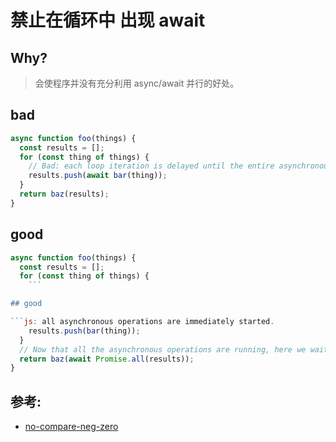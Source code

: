 # 禁止在循环中 出现 await

## Why?

> 会使程序并没有充分利用 async/await 并行的好处。

## bad

```js
async function foo(things) {
  const results = [];
  for (const thing of things) {
    // Bad: each loop iteration is delayed until the entire asynchronous operation completes
    results.push(await bar(thing));
  }
  return baz(results);
}
```

## good

````js
async function foo(things) {
  const results = [];
  for (const thing of things) {
    ```

## good

```js: all asynchronous operations are immediately started.
    results.push(bar(thing));
  }
  // Now that all the asynchronous operations are running, here we wait until they all complete.
  return baz(await Promise.all(results));
}
````

## 参考:

- [no-compare-neg-zero](https://eslint.org/docs/rules/no-compare-neg-zero)
